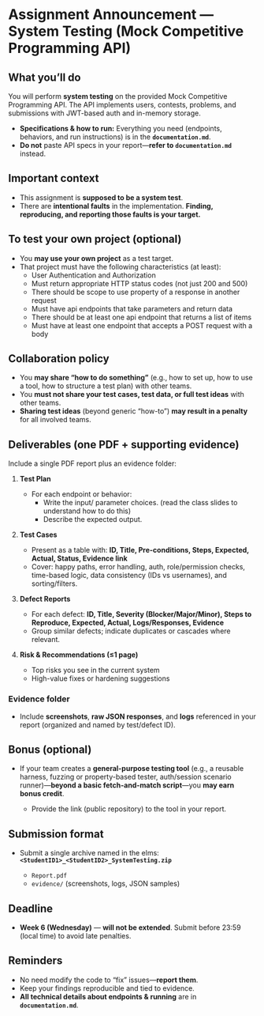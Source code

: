 # Assignment Announcement — System Testing (Mock Competitive Programming API)

## What you’ll do

You will perform **system testing** on the provided Mock Competitive Programming API. The API implements users, contests, problems, and submissions with JWT-based auth and in-memory storage.

* **Specifications & how to run:** Everything you need (endpoints, behaviors, and run instructions) is in the  **`documentation.md`**.
* **Do not** paste API specs in your report—**refer to `documentation.md`** instead.

## Important context

* This assignment is **supposed to be a system test**.
* There are **intentional faults** in the implementation.
  **Finding, reproducing, and reporting those faults is your target.**

## To test your own project (optional)

* You **may use your own project** as a test target.
* That project must have the following characteristics (at least):
  * User Authentication and Authorization
  * Must return appropriate HTTP status codes (not just 200 and 500)
  * There should be scope to use property of a response in another request
  * Must have api endpoints that take parameters and return data
  * There should be at least one api endpoint that returns a list of items
  * Must have at least one endpoint that accepts a POST request with a body

## Collaboration policy

* You **may share “how to do something”** (e.g., how to set up, how to use a tool, how to structure a test plan) with other teams.
* You **must not share your test cases, test data, or full test ideas** with other teams.
* **Sharing test ideas** (beyond generic “how-to”) **may result in a penalty** for all involved teams.

## Deliverables (one PDF + supporting evidence)

Include a single PDF report plus an evidence folder:

1. **Test Plan**

   * For each endpoint or behavior:
        - Write the input/ parameter choices. (read the class slides to understand how to do this)
        - Describe the expected output.

2. **Test Cases**

   * Present as a table with: **ID, Title, Pre-conditions, Steps, Expected, Actual, Status, Evidence link**
   * Cover: happy paths, error handling, auth, role/permission checks, time-based logic, data consistency (IDs vs usernames), and sorting/filters.

3. **Defect Reports**

   * For each defect: **ID, Title, Severity (Blocker/Major/Minor), Steps to Reproduce, Expected, Actual, Logs/Responses, Evidence**
   * Group similar defects; indicate duplicates or cascades where relevant.

4. **Risk & Recommendations (≤1 page)**

   * Top risks you see in the current system
   * High-value fixes or hardening suggestions

### Evidence folder

* Include **screenshots**, **raw JSON responses**, and **logs** referenced in your report (organized and named by test/defect ID).

## Bonus (optional)

* If your team creates a **general-purpose testing tool** (e.g., a reusable harness, fuzzing or property-based tester, auth/session scenario runner)—**beyond a basic fetch-and-match script**—you **may earn bonus credit**.

  * Provide the link (public repository) to the tool in your report.

## Submission format

* Submit a single archive named in the elms: **`<StudentID1>_<StudentID2>_SystemTesting.zip`**

  * `Report.pdf`
  * `evidence/` (screenshots, logs, JSON samples)


## Deadline

* **Week 6 (Wednesday)** — **will not be extended**.
  Submit before 23:59 (local time) to avoid late penalties.

## Reminders

* No need modify the code to “fix” issues—**report them**.
* Keep your findings reproducible and tied to evidence.
* **All technical details about endpoints & running** are in **`documentation.md`**.
